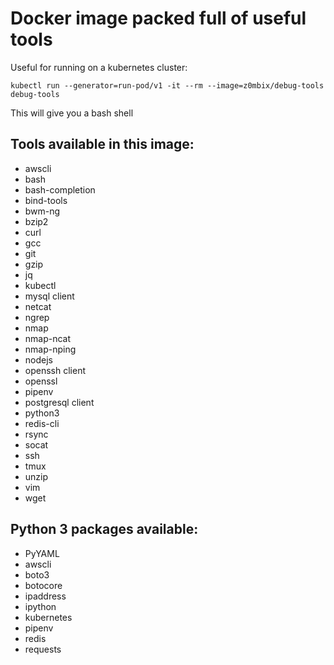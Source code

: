 # Docker image packed full of useful tools

Useful for running on a kubernetes cluster:

```
kubectl run --generator=run-pod/v1 -it --rm --image=z0mbix/debug-tools debug-tools
```

This will give you a bash shell

## Tools available in this image:

- awscli
- bash
- bash-completion
- bind-tools
- bwm-ng
- bzip2
- curl
- gcc
- git
- gzip
- jq
- kubectl
- mysql client
- netcat
- ngrep
- nmap
- nmap-ncat
- nmap-nping
- nodejs
- openssh client
- openssl
- pipenv
- postgresql client
- python3
- redis-cli
- rsync
- socat
- ssh
- tmux
- unzip
- vim
- wget

## Python 3 packages available:

- PyYAML
- awscli
- boto3
- botocore
- ipaddress
- ipython
- kubernetes
- pipenv
- redis
- requests
